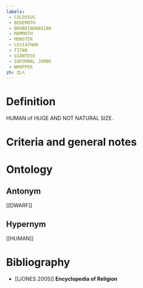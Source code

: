 ```yaml
---
labels: 
 - COLOSSUS
 - BEHEMOTH
 - BROBDINGNAGIAN
 - MAMMOTH
 - MONSTER
 - LEVIATHAN
 - TITAN
 - GIANTESS
 - INFORMAL JUMBO
 - WHOPPER
zh: 巨人
---
```


# Definition
HUMAN of HUGE AND NOT NATURAL SIZE.
# Criteria and general notes
# Ontology

## Antonym
[[DWARF]]
## Hypernym
[[HUMAN]]
# Bibliography
- [[JONES 2005]]
**Encyclopedia of Religion** 
